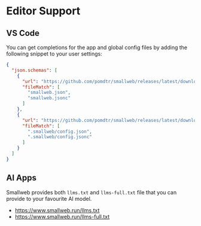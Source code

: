 # Editor Support

## VS Code

You can get completions for the app and global config files by adding the following snippet to your user settings:

```json
{
  "json.schemas": [
    {
      "url": "https://github.com/pomdtr/smallweb/releases/latest/download/manifest.schema.json",
      "fileMatch": [
        "smallweb.json",
        "smallweb.jsonc"
      ]
    },
    {
      "url": "https://github.com/pomdtr/smallweb/releases/latest/download/config.schema.json",
      "fileMatch": [
        ".smallweb/config.json",
        ".smallweb/config.jsonc"
      ]
    }
  ]
}
```

## AI Apps

Smallweb provides both `llms.txt` and `llms-full.txt` file that you can provide to your favourite AI model.

- <https://www.smallweb.run/llms.txt>
- <https://www.smallweb.run/llms-full.txt>

